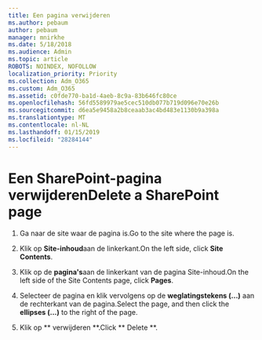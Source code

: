 ```yaml
---
title: Een pagina verwijderen
ms.author: pebaum
author: pebaum
manager: mnirkhe
ms.date: 5/18/2018
ms.audience: Admin
ms.topic: article
ROBOTS: NOINDEX, NOFOLLOW
localization_priority: Priority
ms.collection: Adm_O365
ms.custom: Adm_O365
ms.assetid: c0fde770-ba1d-4aeb-8c9a-83b646fc80ce
ms.openlocfilehash: 56fd5589979ae5cec510db077b719d096e70e26b
ms.sourcegitcommit: d6ea5e9458a2b8ceaab3ac4bd483e1130b9a398a
ms.translationtype: MT
ms.contentlocale: nl-NL
ms.lasthandoff: 01/15/2019
ms.locfileid: "28284144"
---
```

# <a name="delete-a-sharepoint-page"></a><span data-ttu-id="055be-102">Een SharePoint-pagina verwijderen</span><span class="sxs-lookup"><span data-stu-id="055be-102">Delete a SharePoint page</span></span>

1. <span data-ttu-id="055be-103">Ga naar de site waar de pagina is.</span><span class="sxs-lookup"><span data-stu-id="055be-103">Go to the site where the page is.</span></span>
    
2. <span data-ttu-id="055be-104">Klik op **Site-inhoud**aan de linkerkant.</span><span class="sxs-lookup"><span data-stu-id="055be-104">On the left side, click **Site Contents**.</span></span> 
    
3. <span data-ttu-id="055be-105">Klik op de **pagina's**aan de linkerkant van de pagina Site-inhoud.</span><span class="sxs-lookup"><span data-stu-id="055be-105">On the left side of the Site Contents page, click **Pages**.</span></span> 
    
4. <span data-ttu-id="055be-106">Selecteer de pagina en klik vervolgens op de **weglatingstekens (...)** aan de rechterkant van de pagina.</span><span class="sxs-lookup"><span data-stu-id="055be-106">Select the page, and then click the **ellipses (...)** to the right of the page.</span></span> 
    
5. <span data-ttu-id="055be-107">Klik op \*\* verwijderen \*\*.</span><span class="sxs-lookup"><span data-stu-id="055be-107">Click \*\* Delete \*\*.</span></span> 
    

